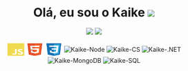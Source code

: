 <!-- Introdução -->
<div align="center">
  <a hfer="https://github.com/Kaikeeksr">
  <h1 class= "title"> Olá, eu sou o Kaike  <img src="https://raw.githubusercontent.com/kaueMarques/kaueMarques/master/hi.gif" width="3%"> </h1>
  </a>  
<div/>

<!-- Stats -->
<div align="center">
  <img height="160em" src="https://github-readme-stats.vercel.app/api?username=Kaikeeksr&show_icons=true&theme=nord&rank_icon=github" style="max-width:100%;"> 
  <img height="160em" src="https://github-readme-stats.vercel.app/api/top-langs/?username=Kaikeeksr&layout=compact&theme=nord&hide=php,html,css&exclude_repo=Notas__Array,Prova-HTML_Java-Script,Dolarinvaders,cadastroJS-frontend"style="max-width:100%;">
</div>

  
</div>
<!-- Linguagens -->
<div style="display: inline_block"><br>
  <img align="center" alt="Kaike-JS" height="30" width="40" src="https://raw.githubusercontent.com/devicons/devicon/master/icons/javascript/javascript-plain.svg">
  <img align="center" alt="Kaike-HTML" height="30" width="40" src="https://raw.githubusercontent.com/devicons/devicon/master/icons/html5/html5-original.svg">
  <img align="center" alt="Kaike-CSS" height="30" width="40" src="https://raw.githubusercontent.com/devicons/devicon/master/icons/css3/css3-original.svg">
  <img align="center" alt="Kaike-Node" height="30" width="40" src="https://cdn.jsdelivr.net/gh/devicons/devicon/icons/nodejs/nodejs-original.svg"/>
  <img align="center" alt="Kaike-CS" heigth="35" width="35" src="https://cdn.jsdelivr.net/gh/devicons/devicon@latest/icons/csharp/csharp-original.svg"/>
  <img align="center" alt="Kaike-.NET" heigth="35" width="35" src="https://cdn.jsdelivr.net/gh/devicons/devicon@latest/icons/dotnetcore/dotnetcore-original.svg" />
  <img align="center" alt="Kaike-MongoDB" height="50" width="30"  src="https://cdn.jsdelivr.net/gh/devicons/devicon@latest/icons/mongodb/mongodb-plain.svg">
  <img align="center" alt="Kaike-SQL" heigth="20" width="35" src="https://cdn.jsdelivr.net/gh/devicons/devicon/icons/mysql/mysql-original.svg" />
</div>
  
